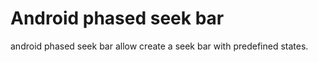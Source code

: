 Android phased seek bar
=======================

android phased seek bar allow create a seek bar with predefined states.
